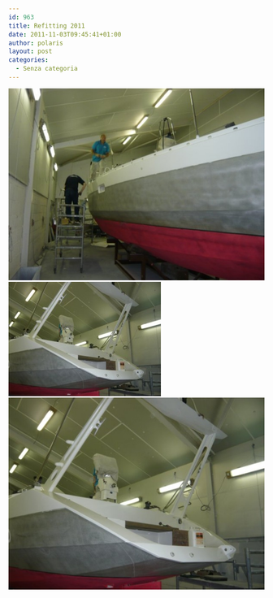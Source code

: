 ```yaml
---
id: 963
title: Refitting 2011
date: 2011-11-03T09:45:41+01:00
author: polaris
layout: post
categories:
  - Senza categoria
---
```

![1](/foto/2011_1.jpg)
![2](/foto/2011_2.jpg)
![3](/foto/2011_3.jpg)
